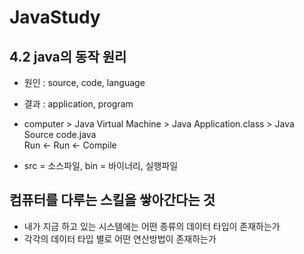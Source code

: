 # JavaStudy

## 4.2 java의 동작 원리

- 원인 : source, code, language
- 결과 : application, program
- computer > Java Virtual Machine > Java Application.class > Java Source code.java  
Run <- Run <- Compile

- src = 소스파일, bin = 바이너리, 실행파일

## 컴퓨터를 다루는 스킬을 쌓아간다는 것
- 내가 지금 하고 있는 시스템에는 어떤 종류의 데이터 타입이 존재하는가
- 각각의 데이터 타입 별로 어떤 연산방법이 존재하는가
